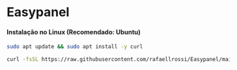 # Easypanel

#### Instalação no Linux (Recomendado: Ubuntu)

```bash
sudo apt update && sudo apt install -y curl
```

```bash
curl -fsSL https://raw.githubusercontent.com/rafaellrossi/Easypanel/main/easypanel.sh | bash
```

